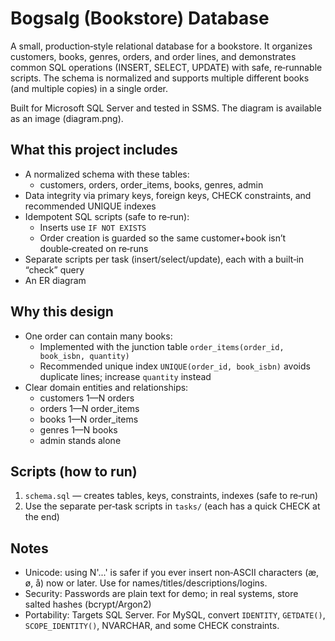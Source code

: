 # Bogsalg (Bookstore) Database

A small, production‑style relational database for a bookstore. It organizes customers, books, genres, orders, and order lines, and demonstrates common SQL operations (INSERT, SELECT, UPDATE) with safe, re‑runnable scripts. The schema is normalized and supports multiple different books (and multiple copies) in a single order.

Built for Microsoft SQL Server and tested in SSMS. The diagram is available as an image (diagram.png).

## What this project includes

- A normalized schema with these tables:
  - customers, orders, order_items, books, genres, admin
- Data integrity via primary keys, foreign keys, CHECK constraints, and recommended UNIQUE indexes
- Idempotent SQL scripts (safe to re‑run):
  - Inserts use `IF NOT EXISTS`
  - Order creation is guarded so the same customer+book isn’t double‑created on re‑runs
- Separate scripts per task (insert/select/update), each with a built‑in “check” query
- An ER diagram 

## Why this design

- One order can contain many books:
  - Implemented with the junction table `order_items(order_id, book_isbn, quantity)`
  - Recommended unique index `UNIQUE(order_id, book_isbn)` avoids duplicate lines; increase `quantity` instead
- Clear domain entities and relationships:
  - customers 1—N orders
  - orders 1—N order_items
  - books 1—N order_items
  - genres 1—N books
  - admin stands alone

## Scripts (how to run)

1) `schema.sql` — creates tables, keys, constraints, indexes (safe to re‑run)
2) Use the separate per‑task scripts in `tasks/` (each has a quick CHECK at the end)

## Notes

- Unicode: using N'...' is safer if you ever insert non‑ASCII characters (æ, ø, å) now or later. Use for names/titles/descriptions/logins.
- Security: Passwords are plain text for demo; in real systems, store salted hashes (bcrypt/Argon2)
- Portability: Targets SQL Server. For MySQL, convert `IDENTITY`, `GETDATE()`, `SCOPE_IDENTITY()`, NVARCHAR, and some CHECK constraints.
